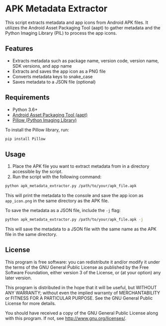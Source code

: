 # APK Metadata Extractor

This script extracts metadata and app icons from Android APK files. It utilizes the Android Asset Packaging Tool (aapt) to gather metadata and the Python Imaging Library (PIL) to process the app icons.

## Features

- Extracts metadata such as package name, version code, version name, SDK versions, and app name
- Extracts and saves the app icon as a PNG file
- Converts metadata keys to snake_case
- Saves metadata to a JSON file (optional)

## Requirements

- Python 3.6+
- [Android Asset Packaging Tool (aapt)](https://developer.android.com/studio/command-line/aapt2)
- [Pillow (Python Imaging Library)](https://pillow.readthedocs.io/en/stable/)

To install the Pillow library, run:

```bash
pip install Pillow
```

## Usage

1. Place the APK file you want to extract metadata from in a directory accessible by the script.
2. Run the script with the following command:

```bash
python apk_metadata_extractor.py /path/to/your/apk_file.apk
```

This will print the metadata to the console and save the app icon as `app_icon.png` in the same directory as the APK file.

To save the metadata as a JSON file, include the `-j` flag:

```bash
python apk_metadata_extractor.py /path/to/your/apk_file.apk -j
```

This will save the metadata to a JSON file with the same name as the APK file in the same directory.

## License

This program is free software: you can redistribute it and/or modify it under the terms of the GNU General Public License as published by the Free Software Foundation, either version 3 of the License, or (at your option) any later version.

This program is distributed in the hope that it will be useful, but WITHOUT ANY WARRANTY; without even the implied warranty of MERCHANTABILITY or FITNESS FOR A PARTICULAR PURPOSE. See the GNU General Public License for more details.

You should have received a copy of the GNU General Public License along with this program. If not, see http://www.gnu.org/licenses/.

